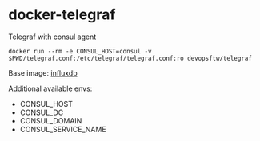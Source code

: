 # docker-telegraf

Telegraf with consul agent 

```
docker run --rm -e CONSUL_HOST=consul -v $PWD/telegraf.conf:/etc/telegraf/telegraf.conf:ro devopsftw/telegraf 
```

Base image: [influxdb](https://hub.docker.com/_/telegraf/)

Additional available envs:

- CONSUL_HOST
- CONSUL_DC
- CONSUL_DOMAIN
- CONSUL_SERVICE_NAME
